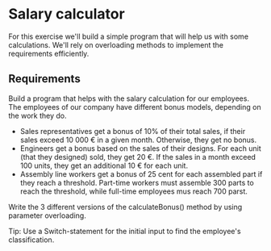 # Salary calculator
For this exercise we'll build a simple program that will help us with some calculations. We'll rely on overloading methods to implement the requirements efficiently.

## Requirements
Build a program that helps with the salary calculation for our employees. The employees of our company have different bonus models, depending on the work they do.
* Sales representatives get a bonus of 10% of their total sales, if their sales exceed 10 000 € in a given month. Otherwise, they get no bonus.
* Engineers get a bonus based on the sales of their designs. For each unit (that they designed) sold, they get 20 €. If the sales in a month exceed 100 units, they get an additional 10 € for each unit.
* Assembly line workers get a bonus of 25 cent for each assembled part if they reach a threshold. Part-time workers must assemble 300 parts to reach the threshold, while full-time employees mus reach 700 parst.

Write the 3 different versions of the calculateBonus() method by using parameter overloading.

Tip: Use a Switch-statement for the initial input to find the employee's classification. 